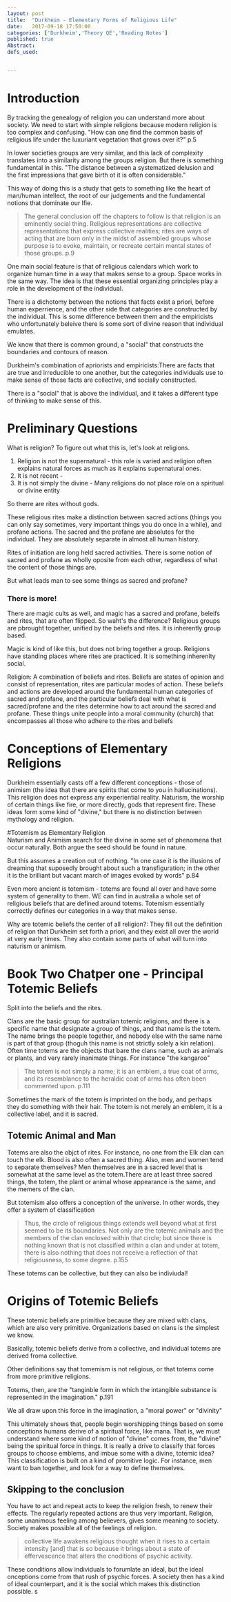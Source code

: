 ```yaml
---
layout: post
title:  "Durkheim - Elementary Forms of Religious Life"
date:   2017-09-18 17:50:00
categories: ['Durkheim','Theory QE','Reading Notes']
published: true
Abstract:
defs_used:


---
```

# Introduction

By tracking the genealogy of religion you can understand more about society. We need to start with simple religions because modern religion is too complex and confusing. "How can one find the common basis of religious life under the luxuriant vegetation that grows over it?" p.5

In lower societies groups are very similar, and this lack of complexity translates into a similarity among the groups religion. But there is something fundamental in this.  "The distance between a systematized delusion and the first impressions that gave birth ot it is often considerable."

This way of doing this is a study that gets to something like the heart of man/human intellect, the root of our judgements and the fundamental notions that dominate our lfie.

>The general conclusion off the chapters to follow is that religion is an eminently social thing. Religious representations are collective representations that express collective realities; rites are ways of acting that are born only in the midst of assembled groups whose purpose is to evoke, maintain, or recreate certain mental states of those groups. p.9

One main social feature is that of religious calendars which work to organize human time in a way that makes sense to a group. Space works in the same way. The idea is that these essential organizing principles play a role in the development of the individual.

There is  a dichotomy between the notions that facts exist a priori, before human experrience, and the other side that categories are constructed by the individual. This is some difference between them and the empiricists who unfortunately beleive there is some sort of divine reason that individual emulates.

We know that there is common ground, a "social" that constructs the boundaries and contours of reason.

<def>Durkheim's combination of apriorists and empiricists:There are facts that are true and irreducible to one another, but the categories individuals use to make sense of those facts are collective, and socially constructed.</def>

There is a "social" that is above the individual, and it takes a different type of thinking to make sense of this.


# Preliminary Questions
What is religion? To figure out what this is, let's look at religions.

1. Religion is not the supernatural - this role is varied and religion often explains natural forces as much as it explains supernatural ones.
2. It is not recent -
3. It is not simply the divine - Many religions do not place role on a spiritual or divine entity

So therre are rites without gods.


These religious rites make a distinction between sacred actions (things you can only say sometimes, very important things you do once in a while), and profane actions. The sacred and the profane are absolutes for the individual.  They are absolutely separate in almost all human history.

Rites of initiation are long held sacred activities. There is some notion of sacred and profane as wholly oposite from each other, regardless of what the content of those things are.

But what leads man to see some things as sacred and profane?

### There is more!

There are magic cults as well, and magic has a sacred and profane, beleifs and rites, that are often flipped. So waht's the difference? Religious groups are pbrought together, unified by the beliefs and rites. It is inherently group based.

Magic is kind of like this, but does not bring together a group. Religions have standing places where rites are practiced. It is something inherenlty social.


<def>Religion: A combination of beliefs and rites. Beliefs are states of opinion and consist of representation, rites are particular modes of action. These beliefs and actions are developed around the fundamental human categories of sacred and profane, and the particular beliefs deal with what is sacred/profane and the rites determine how to act around the sacred and profane. These things unite people into a moral community (church) that encompasses all those who adhere to the rites and beliefs</def>

# Conceptions of Elementary Religions
Durkheim essentially casts off a few different conceptions - those of animism (the idea that there are spirits that come to you in hallucinations). This religion does not express any experiential reality. Naturism, the worship of certain things like fire, or more directly, gods that represent fire. These ideas form some kind of "divine," but there is no distinction between mythology and religion.

#Totemism as Elementary Religion  
Naturism and Animism search for the divine in some set of phenomena that occur naturally. Both argue the seed should be found in nature.

But this assumes a creation out of nothing. "In one case it is the illusions of dreaming that suposedly brought about such a transfiguration; in the other it is the brilliant but vacant march of images evoked by words" p.84

Even more ancient is totemism - totems are found all over and have some system of generality to them. WE can find in australia a whole set of religious beliefs that are defined around totems.
Totemism essentially correctly defines our categories in a way that makes sense.

<def>Why are totemic beliefs the center of all religion?: They fill out the definition of religion that Durkheim set forth a priori, and they exist all over the world at very early times. They also contain some parts of what will turn into naturism or animism. </def>

# Book Two Chatper one - Principal Totemic Beliefs
Split into the beliefs and the rites.

Clans are the basic group for australian totemic religions, and there is a specific name that designate a group of things, and that name is the totem. The name brings the people together, and nobody else with the same name is part of that group (thoguh this name is not strictly solely a kin relation). Often time totems are the objects that bare the clans name, such as animals or plants, and very rarely inanimate things. For instance "the kangaroo"

>The totem is not simply a name; it is an emblem, a true coat of arms, and its resemblance to the heraldic coat of arms has often been commented upon. p.111

Sometimes the mark of the totem is imprinted on the body, and perhaps they do something with their hair. The totem is not merely an emblem, it is a collective label, and it is sacred.

## Totemic Animal and Man

Totems are also the objct of rites. For instance, no one from the Elk clan can touch the elk.
Blood is also often a sacred thing. Also, men and women tend to separate themselves? Men themselves are in a sacred level that is somewhat at the same level as the totem.There are at least three sacred things, the totem, the plant or animal whose appearance is the same, and the memers of the clan.

But totemism also offers a conception of the universe. In other words, they offer a system of classification

>Thus, the circle of religious things extends well beyond what at first seemed to be its boundaries. Not only are the totemic animals and the members of the clan enclosed within that circle;  but since there is nothing known that is not classified within a clan and under at totem, there is also nothing that does not receive a reflection of that religiousness, to some degree. p.155


These totems can be collective, but they can also be indiviudal!



# Origins of Totemic Beliefs

These totemic beliefs are primitive because they are mixed with clans, which are also very primitive. Organizations based on clans is the simplest we know.

Basically, totemic beliefs derive from a collective, and individual totems are derived froma  collective.

Other definitions say that tomemism is not religious, or that totems come from more primitive religions.

Totems,  then, are the "tanginble form in which the intangible substance is represented in the imagination." p.191

We all draw upon this force in the imagination, a "moral power" or "divinity"

This ultimately shows that, people begin worshipping things based on some conceptions humans derive of a spiritual force, like mana. That is, we must understand where some kind of notion of "divine" comes from, the "divine" being the spiritual force in things. It is really a drive to classify that forces groups to choose emblems, and imbue some with a divine, totemic idea? This classification is built on a kind of promitive logic. For instance, men want to ban together, and look for a way to define themselves.

## Skipping to the conclusion

You have to act and repeat acts to keep the religion fresh, to renew their effects. The regularly repeated actions are thus very important. Religion, some unanimous feeling among believers, gives some meaning to society. Society makes possible all of the feelings of religion.

>collective life awakens religious thought when it rises to a certain intensity [and] that is so because it brings about a state of effervescence that alters the cnoditions of psychic activity.

These conditions allow individuals to forumlate an ideal, but the ideal onceptions come from that rush of psychic forces. A society then has a kind of ideal counterpart, and it is the social which makes this distinction possible. s
